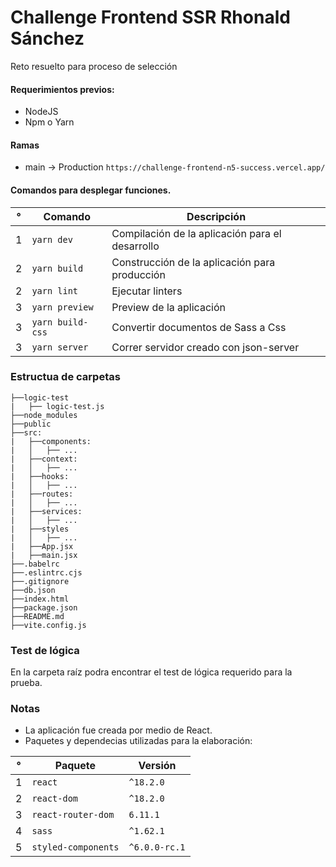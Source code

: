 # Challenge Frontend SSR Rhonald Sánchez

Reto resuelto para proceso de selección

#### Requerimientos previos:

- NodeJS
- Npm o Yarn

#### Ramas

- main -> Production `https://challenge-frontend-n5-success.vercel.app/`

#### Comandos para desplegar funciones.

| °   | Comando          | Descripción                                     |
| --- | ---------------- | ----------------------------------------------- |
| 1   | `yarn dev`       | Compilación de la aplicación para el desarrollo |
| 2   | `yarn build`     | Construcción de la aplicación para producción   |
| 2   | `yarn lint`      | Ejecutar linters                                |
| 3   | `yarn preview`   | Preview de la aplicación                        |
| 3   | `yarn build-css` | Convertir documentos de Sass a Css              |
| 3   | `yarn server`    | Correr servidor creado con json-server          |

### Estructua de carpetas

```
├──logic-test
|   ├── logic-test.js
├──node_modules
├──public
├──src:
|   ├──components:
|   │   ├── ...
|   ├──context:
|   │   ├── ...
|   ├──hooks:
|   │   ├── ...
|   ├──routes:
|   │   ├── ...
|   ├──services:
|   │   ├── ...
|   ├──styles
|   │   ├── ...
|   ├──App.jsx
|   ├──main.jsx
├──.babelrc
├──.eslintrc.cjs
├──.gitignore
├──db.json
├──index.html
├──package.json
├──README.md
├──vite.config.js
```

### Test de lógica

En la carpeta raíz podra encontrar el test de lógica requerido para la prueba.

### Notas

- La aplicación fue creada por medio de React.
- Paquetes y dependecias utilizadas para la elaboración:

| °   | Paquete             | Versión       |
| --- | ------------------- | ------------- |
| 1   | `react`             | `^18.2.0`     |
| 2   | `react-dom`         | `^18.2.0`     |
| 3   | `react-router-dom`  | `6.11.1`      |
| 4   | `sass`              | `^1.62.1`     |
| 5   | `styled-components` | `^6.0.0-rc.1` |
